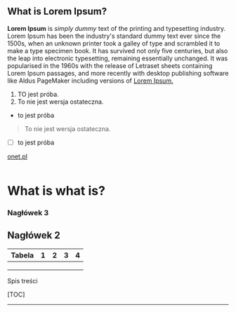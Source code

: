 ## What is Lorem Ipsum?

**Lorem Ipsum** is *simply dummy* text of the printing and typesetting industry. Lorem Ipsum has been the industry's standard dummy text ever since the 1500s, when an unknown printer took a galley of type and scrambled it to make a type specimen book. It has survived not only five centuries, but also the leap into electronic typesetting, remaining essentially unchanged. It was popularised in the 1960s with the release of Letraset sheets containing Lorem Ipsum passages, and more recently with desktop publishing software like Aldus PageMaker including versions of <u>Lorem Ipsum.</u>

1. TO jest próba.
2. To nie jest wersja ostateczna.

- to jest próba

> To nie jest wersja ostateczna.

- [ ] to jest próba

[onet.pl]()

![<img src="https://picsum.photos/id/237/200/300">]()

# What is what is?

### Nagłówek 3

## Nagłówek 2

| Tabela | 1    | 2    | 3    | 4    |
| ------ | ---- | ---- | ---- | ---- |
|        |      |      |      |      |
|        |      |      |      |      |
|        |      |      |      |      |

Spis treści

[TOC]

------

